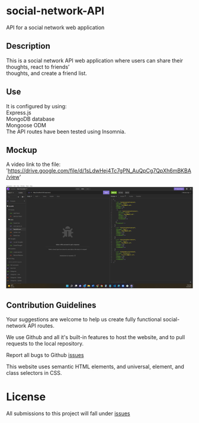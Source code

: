 # social-network-API
API for a social network web application

## Description
This is a social network API web application where users can share their thoughts, react to friends’ <br>
thoughts, and create a friend list. 

## Use
It is configured by using: <br>
Express.js <br>
MongoDB database <br>
Mongoose ODM <br>
The API routes have been tested using Insomnia. <br>


## Mockup
A video link to the file: 'https://drive.google.com/file/d/1sLdwHej4Tc7gPN_AuQpCg7QpXh6mBKBA/view'

<img src="./mockup.png" alt="testing of routes in Insomnia">

## Contribution Guidelines
Your suggestions are welcome to help us create fully functional social-network API routes.

We use Github and all it's built-in features to host the website, and to pull requests to the local repository.

Report all bugs to Github <a href="https://github.com/issues" target="_blank">issues</a> 

This website uses semantic HTML elements, and universal, element, and class selectors in CSS.

# License
All submissions to this project will fall under <a href="https://choosealicense.com/licenses/mit/" target="_blank">issues</a>
